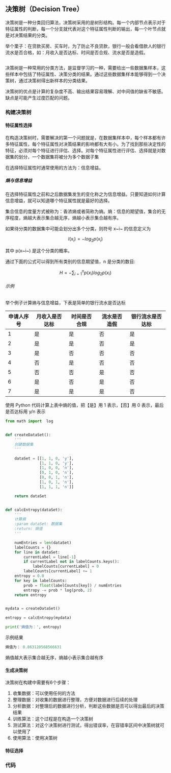 ## 决策树（Decision Tree）

决策树是一种分类回归算法，决策树采用的是树形结构。每一个内部节点表示对于特征属性的判断，每一个分支就代表对这个特征属性判断的输出，每一个叶节点就是对决策结果的分类。

举个栗子：在贷款买房、买车时，为了防止不良贷款，银行一般会看借款人的银行流水是否合格，如：月收入是否达标、时间是否合规、流水是否是造假。

![]()

决策树是一种常用的分类方法，是监督学习的一种，需要给出一些数据集样本，这些样本中包括了特征属性、决策分类的结果。通过这些数据集样本能够得到一个决策树，通过决策树得出新样本的分类结果。

决策树的优点是计算的复杂度不高、输出结果容易理解、对中间值的缺省不敏感。缺点是可能产生过度匹配的问题。

### 构建决策树

#### 特征属性选择

在构造决策树时，需要解决的第一个问题就是，在数据集样本中，每个样本都有许多特征属性，每个特征属性对决策结果的影响都有大有小。为了找到那些决定性的特征，必须对每个特征进行评估、选择。对每个特征属性进行评估、选择就是对数据集的划分，一个数据集将被分为多个数据子集

在选择特征属性时通常使用的方法为：信息增益。

##### 熵与信息增益

在选择特征属性之前和之后数据集发生的变化称之为信息增益。只要知道如何计算信息增益，就可以知道哪个特征属性就是最好的选择。

集合信息的度量方式被称为：香浓熵或者简称为熵。熵：信息的期望值，集合的无序程度，熵越大表示集合越无序，熵越小表示集合越有序。

如果待分类的数据集中可能会划分出多个分类，则符号 x~i~ 的信息定义为

$$ l(x{_i}) = - log{_2}p(x{_i}) $$

其中 p(x~i~) 是这个分类的概率。

通过下面的公式可以得到所有类别的信息期望值，n 是分类的数目:

$$ H = - \sum{^n_{i=1}}p(x{_i})log{_2}p(x{_i})$$

###### 示例

举个例子计算熵与信息增益，下表是简单的银行流水是否达标

申请人序号 | 月收入是否达标 | 时间是否合规 | 流水是否造假| 银行流水是否达标
-- | -- | -- | -- | --
1 | 是 | 是 | 否 | 是
2 | 是 | 是 | 否 | 是
3 | 是 | 否 | 否 | 否
4 | 否 | 是 | 否 | 否
5 | 否 | 否 | 是 | 否
6 | 是 | 否 | 是 | 否
7 | 是 | 是 | 是 | 否

使用 Python 代码计算上表中熵的值，把【是】用 1 表示，【否】用 0 表示，最后是否达标用 y/n 表示

```python
from math import  log


def createDataSet():
    '''
    创建数据集
    '''

    dataSet = [[1, 1, 0, 'y'],
               [1, 1, 0, 'y'],
               [1, 0, 0, 'n'],
               [0, 1, 0, 'n'],
               [0, 0, 1, 'n'],
               [1, 0, 1, 'n'],
               [1, 1, 1, 'n']]

    return dataSet


def calcEntropy(dataSet):
    '''
    计算熵
    :param dataSet: 数据集
    :return: 熵值
    '''

    numEntries = len(dataSet)
    labelCounts = {}
    for line in dataSet:
        currentLabel = line[-1]
        if currentLabel not in labelCounts.keys():
            labelCounts[currentLabel] = 0
        labelCounts[currentLabel] += 1
    entropy = 0.0
    for key in labelCounts:
        prob = float(labelCounts[key]) / numEntries
        entropy -= prob * log(prob, 2)
    return entropy


mydata = createDataSet()

entropy = calcEntropy(mydata)

print('熵值为：', entropy)
```

示例结果

```python
熵值为： 0.863120568566631
```

熵值越大表示集合越无序，熵越小表示集合越有序

#### 生成决策树




决策树在构建中需要有6个步骤：

1. 收集数据：可以使用任何的方法
2. 整理数据：对收集的数据进行整理，方便对数据进行后续的处理
3. 分析数据：对整理后的数据进行分析，判断这些数据是否可以得出最后的决策结果
4. 训练算法：这个过程是在构造一个决策树
5. 测试算法：对这个决策树进行测试，得出错误率，在容错率区间中决策树就可以使用了
6. 使用算法：使用决策树



#### 特征选择





### 代码